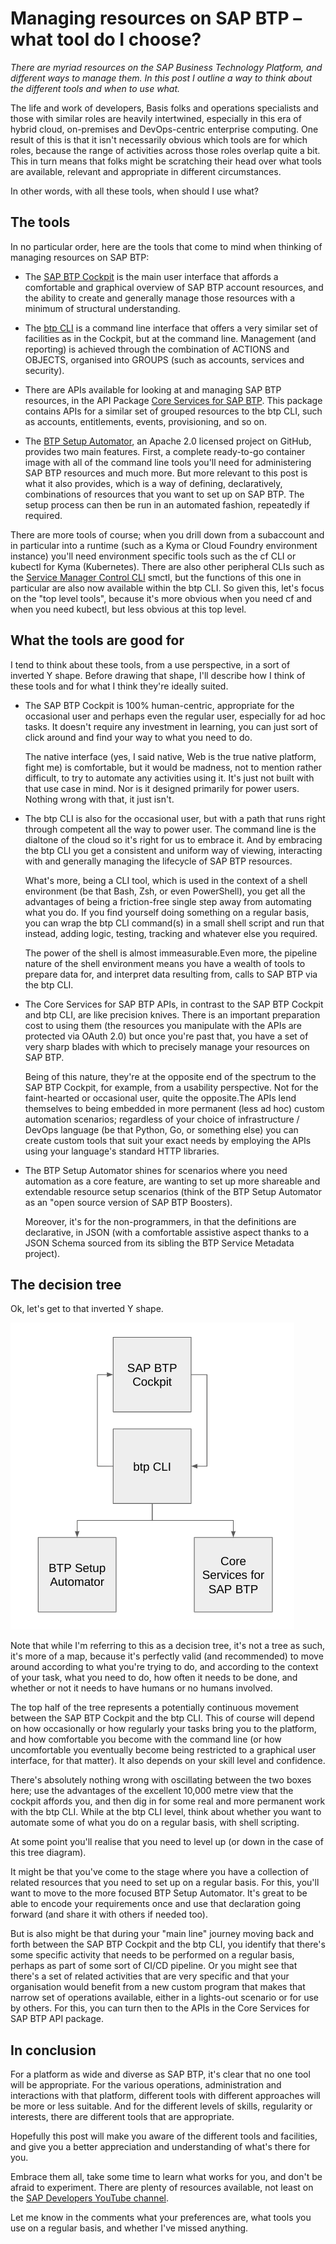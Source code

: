 # Managing resources on SAP BTP – what tool do I choose?

_There are myriad resources on the SAP Business Technology Platform, and different ways to manage them. In this post I outline a way to think about the different tools and when to use what._

The life and work of developers, Basis folks and operations specialists and those with similar roles are heavily intertwined, especially in this era of hybrid cloud, on-premises and DevOps-centric enterprise computing. One result of this is that it isn't necessarily obvious which tools are for which roles, because the range of activities across those roles overlap quite a bit. This in turn means that folks might be scratching their head over what tools are available, relevant and appropriate in different circumstances.

In other words, with all these tools, when should I use what?

## The tools

In no particular order, here are the tools that come to mind when thinking of managing resources on SAP BTP:

* The [SAP BTP Cockpit](https://account.hana.ondemand.com/cockpit) is the main user interface that affords a comfortable and graphical overview of SAP BTP account resources, and the ability to create and generally manage those resources with a minimum of structural understanding.

* The [btp CLI](https://help.sap.com/docs/BTP/65de2977205c403bbc107264b8eccf4b/7c6df2db6332419ea7a862191525377c.html) is a command line interface that offers a very similar set of facilities as in the Cockpit, but at the command line. Management (and reporting) is achieved through the combination of ACTIONS and OBJECTS, organised into GROUPS (such as accounts, services and security).

* There are APIs available for looking at and managing SAP BTP resources, in the API Package [Core Services for SAP BTP](https://api.sap.com/package/SAPCloudPlatformCoreServices/rest). This package contains APIs for a similar set of grouped resources to the btp CLI, such as accounts, entitlements, events, provisioning, and so on.

* The [BTP Setup Automator](https://github.com/SAP-samples/btp-setup-automator), an Apache 2.0 licensed project on GitHub, provides two main features. First, a complete ready-to-go container image with all of the command line tools you'll need for administering SAP BTP resources and much more. But more relevant to this post is what it also provides, which is a way of defining, declaratively, combinations of resources that you want to set up on SAP BTP. The setup process can then be run in an automated fashion, repeatedly if required.

There are more tools of course; when you drill down from a subaccount and in particular into a runtime (such as a Kyma or Cloud Foundry environment instance) you'll need environment specific tools such as the cf CLI or kubectl for Kyma (Kubernetes). There are also other peripheral CLIs such as the [Service Manager Control CLI](https://help.sap.com/docs/PRODUCT_ID/09cc82baadc542a688176dce601398de/93532bd72117429bb823a46ef2ddd003.html?state=PRODUCTION&version=Cloud&locale=en-US) smctl, but the functions of this one in particular are also now available within the btp CLI. So given this, let's focus on the "top level tools", because it's more obvious when you need cf and when you need kubectl, but less obvious at this top level.

## What the tools are good for

I tend to think about these tools, from a use perspective, in a sort of inverted Y shape. Before drawing that shape, I'll describe how I think of these tools and for what I think they're ideally suited.

* The SAP BTP Cockpit is 100% human-centric, appropriate for the occasional user and perhaps even the regular user, especially for ad hoc tasks. It doesn't require any investment in learning, you can just sort of click around and find your way to what you need to do.

  The native interface (yes, I said native, Web is the true native platform, fight me) is comfortable, but it would be madness, not to mention rather difficult, to try to automate any activities using it. It's just not built with that use case in mind. Nor is it designed primarily for power users. Nothing wrong with that, it just isn't.

* The btp CLI is also for the occasional user, but with a path that runs right through competent all the way to power user. The command line is the dialtone of the cloud so it's right for us to embrace it. And by embracing the btp CLI you get a consistent and uniform way of viewing, interacting with and generally managing the lifecycle of SAP BTP resources.

  What's more, being a CLI tool, which is used in the context of a shell environment (be that Bash, Zsh, or even PowerShell), you get all the advantages of being a friction-free single step away from automating what you do. If you find yourself doing something on a regular basis, you can wrap the btp CLI command(s) in a small shell script and run that instead, adding logic, testing, tracking and whatever else you required. 

  The power of the shell is almost immeasurable.Even more, the pipeline nature of the shell environment means you have a wealth of tools to prepare data for, and interpret data resulting from, calls to SAP BTP via the btp CLI.

* The Core Services for SAP BTP APIs, in contrast to the SAP BTP Cockpit and btp CLI, are like precision knives. There is an important preparation cost to using them (the resources you manipulate with the APIs are protected via OAuth 2.0) but once you're past that, you have a set of very sharp blades with which to precisely manage your resources on SAP BTP. 

  Being of this nature, they're at the opposite end of the spectrum to the SAP BTP Cockpit, for example, from a usability perspective. Not for the faint-hearted or occasional user, quite the opposite.The APIs lend themselves to being embedded in more permanent (less ad hoc) custom automation scenarios; regardless of your choice of infrastructure / DevOps language (be that Python, Go, or something else) you can create custom tools that suit your exact needs by employing the APIs using your language's standard HTTP libraries.

* The BTP Setup Automator shines for scenarios where you need automation as a core feature, are wanting to set up more shareable and extendable resource setup scenarios (think of the BTP Setup Automator as an "open source version of SAP BTP Boosters).

  Moreover, it's for the non-programmers, in that the definitions are declarative, in JSON (with a comfortable assistive aspect thanks to a JSON Schema sourced from its sibling the BTP Service Metadata project).

## The decision tree

Ok, let's get to that inverted Y shape.

![The decision tree](assets/2022-12-12-decision-tree.png)

Note that while I'm referring to this as a decision tree, it's not a tree as such, it's more of a map, because it's perfectly valid (and recommended) to move around according to what you're trying to do, and according to the context of your task, what you need to do, how often it needs to be done, and whether or not it needs to have humans or no humans involved.

The top half of the tree represents a potentially continuous movement between the SAP BTP Cockpit and the btp CLI. This of course will depend on how occasionally or how regularly your tasks bring you to the platform, and how comfortable you become with the command line (or how uncomfortable you eventually become being restricted to a graphical user interface, for that matter). It also depends on your skill level and confidence.

There's absolutely nothing wrong with oscillating between the two boxes here; use the advantages of the excellent 10,000 metre view that the cockpit affords you, and then dig in for some real and more permanent work with the btp CLI. While at the btp CLI level, think about whether you want to automate some of what you do on a regular basis, with shell scripting.

At some point you'll realise that you need to level up (or down in the case of this tree diagram).

It might be that you've come to the stage where you have a collection of related resources that you need to set up on a regular basis. For this, you'll want to move to the more focused BTP Setup Automator. It's great to be able to encode your requirements once and use that declaration going forward (and share it with others if needed too).

But is also might be that during your "main line" journey moving back and forth between the SAP BTP Cockpit and the btp CLI, you identify that there's some specific activity that needs to be performed on a regular basis, perhaps as part of some sort of CI/CD pipeline. Or you might see that there's a set of related activities that are very specific and that your organisation would benefit from a new custom program that makes that narrow set of operations available, either in a lights-out scenario or for use by others. For this, you can turn then to the APIs in the Core Services for SAP BTP API package.

## In conclusion

For a platform as wide and diverse as SAP BTP, it's clear that no one tool will be appropriate. For the various operations, administration and interactions with that platform, different tools with different approaches will be more or less suitable. And for the different levels of skills, regularity or interests, there are different tools that are appropriate.

Hopefully this post will make you aware of the different tools and facilities, and give you a better appreciation and understanding of what's there for you.

Embrace them all, take some time to learn what works for you, and don't be afraid to experiment. There are plenty of resources available, not least on the [SAP Developers YouTube channel](https://www.youtube.com/user/sapdevs).

Let me know in the comments what your preferences are, what tools you use on a regular basis, and whether I've missed anything.


